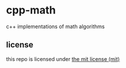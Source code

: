 # cpp-math
c++ implementations of math algorithms

## license
this repo is licensed under [the mit license (mit)](https://raw.githubusercontent.com/bopace/cpp-math/master/LICENSE)

